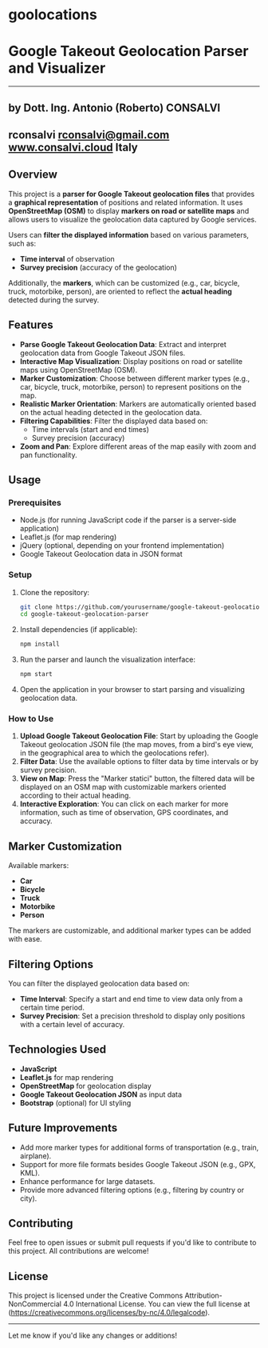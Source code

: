 # goolocations

# Google Takeout Geolocation Parser and Visualizer
--------------------------------------------------
by Dott. Ing. Antonio (Roberto) CONSALVI
--------------------------------------------------
rconsalvi
rconsalvi@gmail.com
www.consalvi.cloud
Italy
--------------------------------------------------

## Overview

This project is a **parser for Google Takeout geolocation files** that provides a **graphical representation** of positions and related information. It uses **OpenStreetMap (OSM)** to display **markers on road or satellite maps** and allows users to visualize the geolocation data captured by Google services. 

Users can **filter the displayed information** based on various parameters, such as:
- **Time interval** of observation
- **Survey precision** (accuracy of the geolocation)

Additionally, the **markers**, which can be customized (e.g., car, bicycle, truck, motorbike, person), are oriented to reflect the **actual heading** detected during the survey.

## Features

- **Parse Google Takeout Geolocation Data**: Extract and interpret geolocation data from Google Takeout JSON files.
- **Interactive Map Visualization**: Display positions on road or satellite maps using OpenStreetMap (OSM).
- **Marker Customization**: Choose between different marker types (e.g., car, bicycle, truck, motorbike, person) to represent positions on the map.
- **Realistic Marker Orientation**: Markers are automatically oriented based on the actual heading detected in the geolocation data.
- **Filtering Capabilities**: Filter the displayed data based on:
  - Time intervals (start and end times)
  - Survey precision (accuracy)
- **Zoom and Pan**: Explore different areas of the map easily with zoom and pan functionality.

## Usage

### Prerequisites

- Node.js (for running JavaScript code if the parser is a server-side application)
- Leaflet.js (for map rendering)
- jQuery (optional, depending on your frontend implementation)
- Google Takeout Geolocation data in JSON format

### Setup

1. Clone the repository:
   ```bash
   git clone https://github.com/yourusername/google-takeout-geolocation-parser.git
   cd google-takeout-geolocation-parser
   ```

2. Install dependencies (if applicable):
   ```bash
   npm install
   ```

3. Run the parser and launch the visualization interface:
   ```bash
   npm start
   ```

4. Open the application in your browser to start parsing and visualizing geolocation data.

### How to Use

1. **Upload Google Takeout Geolocation File**: Start by uploading the Google Takeout geolocation JSON file (the map moves, from a bird's eye view, in the geographical area to which the geolocations refer).
2. **Filter Data**: Use the available options to filter data by time intervals or by survey precision.
3. **View on Map**: Press the "Marker statici" button, the filtered data will be displayed on an OSM map with customizable markers oriented according to their actual heading.
4. **Interactive Exploration**: You can click on each marker for more information, such as time of observation, GPS coordinates, and accuracy.

## Marker Customization

Available markers:
- **Car**
- **Bicycle**
- **Truck**
- **Motorbike**
- **Person**

The markers are customizable, and additional marker types can be added with ease.

## Filtering Options

You can filter the displayed geolocation data based on:
- **Time Interval**: Specify a start and end time to view data only from a certain time period.
- **Survey Precision**: Set a precision threshold to display only positions with a certain level of accuracy.

## Technologies Used

- **JavaScript**
- **Leaflet.js** for map rendering
- **OpenStreetMap** for geolocation display
- **Google Takeout Geolocation JSON** as input data
- **Bootstrap** (optional) for UI styling

## Future Improvements

- Add more marker types for additional forms of transportation (e.g., train, airplane).
- Support for more file formats besides Google Takeout JSON (e.g., GPX, KML).
- Enhance performance for large datasets.
- Provide more advanced filtering options (e.g., filtering by country or city).

## Contributing

Feel free to open issues or submit pull requests if you'd like to contribute to this project. All contributions are welcome!

## License

This project is licensed under the Creative Commons Attribution-NonCommercial 4.0 International License. You can view the full license at (https://creativecommons.org/licenses/by-nc/4.0/legalcode).


---

Let me know if you'd like any changes or additions!
